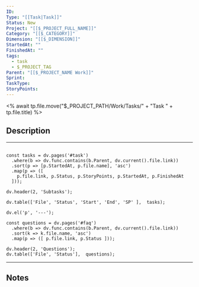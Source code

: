 ```yaml
---
ID: 
Type: "[[Task|Task]]"
Status: New
Project: "[[$_PROJECT_FULL_NAME]]"
Category: "[[$_CATEGORY]]"
Dimension: "[[$_DIMENSION]]"
StartedAt: ""
FinishedAt: ""
tags:
  - task
  - $_PROJECT_TAG
Parent: "[[$_PROJECT_NAME Work]]"
Sprint: 
TaskType: 
StoryPoints: 
---
```

<% await tp.file.move("$_PROJECT_PATH/Work/Tasks/" + "Task " + tp.file.title) %>

## Description



---

```dataviewjs

const tasks = dv.pages('#task')  
  .where(b => dv.func.contains(b.Parent, dv.current().file.link))
  .sort(p => [p.StartedAt, p.file.name], 'asc')   
  .map(p => ([  
    p.file.link, p.Status, p.StoryPoints, p.StartedAt, p.FinishedAt
  ]));

dv.header(2, 'Subtasks');
   
dv.table(['File', 'Status', 'Start', 'End', 'SP' ],  tasks);

dv.el('p', '---');

const questions = dv.pages('#faq')  
  .where(b => dv.func.contains(b.Parent, dv.current().file.link))
  .sort(k => k.file.name, 'asc')
  .map(p => ([ p.file.link, p.Status ]));

dv.header(2, 'Questions');
dv.table(['File', 'Status'],  questions);
```


---

## Notes

